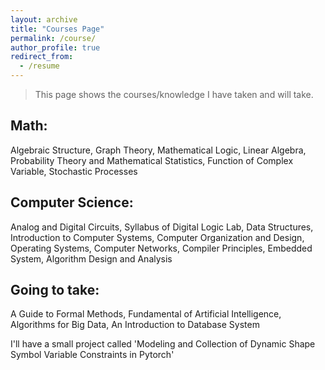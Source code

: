 ```yaml
---
layout: archive
title: "Courses Page"
permalink: /course/
author_profile: true
redirect_from:
  - /resume
---
```


> This page shows the courses/knowledge I have taken and will take.


## Math: 
Algebraic Structure, Graph Theory, Mathematical Logic, Linear Algebra, Probability Theory and
Mathematical Statistics, Function of Complex Variable, Stochastic Processes
## Computer Science: 
Analog and Digital Circuits, Syllabus of Digital Logic Lab, Data Structures, Introduction to
Computer Systems, Computer Organization and Design, Operating Systems, Computer Networks, Compiler Principles, Embedded System, Algorithm Design and Analysis

## Going to take:
A Guide to Formal Methods, Fundamental of Artificial Intelligence, Algorithms for Big Data, An Introduction to Database System

I'll have a small project called 'Modeling and Collection of Dynamic Shape Symbol Variable Constraints in Pytorch'